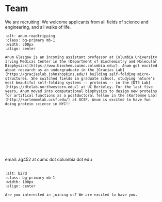 # Team

We are recruiting!
We welcome applicants from all fields of science and engineering, and all walks of life.

```{image} people/anum.jpg
:alt: anum-roadtripping
:class: bg-primary mb-1
:width: 300px
:align: center
```

```{sidebar} Principal investigator
Anum Glasgow is an incoming assistant professor at Columbia University Irving Medical Center in the [Department of Biochemistry and Molecular Biophysics](https://www.biochem.cuimc.columbia.edu/). Anum got excited about research as an undergraduate in the [Gracias Lab](https://graciaslab.johnshopkins.edu/) building self-folding micro-structures. She switched fields in graduate school, studying nature's most beautiful self-folding systems -- proteins -- in the [DTE Lab](https://dtelab.northwestern.edu/) at UC Berkeley. For the last five years, Anum moved into computational biophysics to design new proteins for artifical functions as a postdoctoral fellow in the [Kortemme Lab](http://kortemmelab.ucsf.edu/) at UCSF. Anum is excited to have fun doing protein science in NYC!! 
```
<br/>
<br/>
<br/>
<br/>
<br/>
<br/>
<br/>
<br/>
<br/>
email: ag452 at cumc dot columbia dot edu
<br/>
<br/>


```{image} people/bird.png
:alt: bird
:class: bg-primary mb-1
:width: 100px
:align: center
```

```{sidebar} Our next member
Are you interested in joining us? We are excited to have you.
```
<br/>
<br/>
<br/>
<br/>
<br/>
<br/>
<br/>
<br/>
<br/>
<br/>
